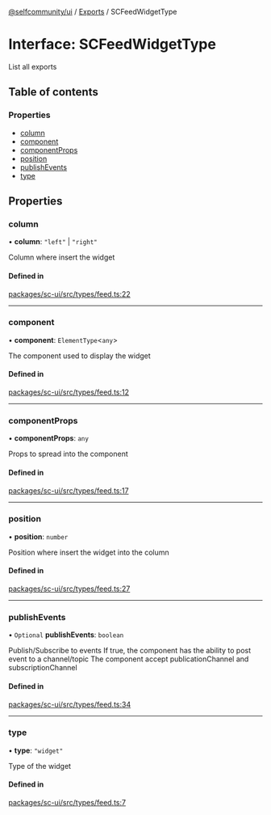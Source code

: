 [@selfcommunity/ui](../README.md) / [Exports](../modules.md) / SCFeedWidgetType

# Interface: SCFeedWidgetType

List all exports

## Table of contents

### Properties

- [column](SCFeedWidgetType.md#column)
- [component](SCFeedWidgetType.md#component)
- [componentProps](SCFeedWidgetType.md#componentprops)
- [position](SCFeedWidgetType.md#position)
- [publishEvents](SCFeedWidgetType.md#publishevents)
- [type](SCFeedWidgetType.md#type)

## Properties

### column

• **column**: ``"left"`` \| ``"right"``

Column where insert the widget

#### Defined in

[packages/sc-ui/src/types/feed.ts:22](https://github.com/selfcommunity/community-ui/blob/6b6e2bd/packages/sc-ui/src/types/feed.ts#L22)

___

### component

• **component**: `ElementType`<`any`\>

The component used to display the widget

#### Defined in

[packages/sc-ui/src/types/feed.ts:12](https://github.com/selfcommunity/community-ui/blob/6b6e2bd/packages/sc-ui/src/types/feed.ts#L12)

___

### componentProps

• **componentProps**: `any`

Props to spread into the component

#### Defined in

[packages/sc-ui/src/types/feed.ts:17](https://github.com/selfcommunity/community-ui/blob/6b6e2bd/packages/sc-ui/src/types/feed.ts#L17)

___

### position

• **position**: `number`

Position where insert the widget into the column

#### Defined in

[packages/sc-ui/src/types/feed.ts:27](https://github.com/selfcommunity/community-ui/blob/6b6e2bd/packages/sc-ui/src/types/feed.ts#L27)

___

### publishEvents

• `Optional` **publishEvents**: `boolean`

Publish/Subscribe to events
If true, the component has the ability to post event to a channel/topic
The component accept publicationChannel and subscriptionChannel

#### Defined in

[packages/sc-ui/src/types/feed.ts:34](https://github.com/selfcommunity/community-ui/blob/6b6e2bd/packages/sc-ui/src/types/feed.ts#L34)

___

### type

• **type**: ``"widget"``

Type of the widget

#### Defined in

[packages/sc-ui/src/types/feed.ts:7](https://github.com/selfcommunity/community-ui/blob/6b6e2bd/packages/sc-ui/src/types/feed.ts#L7)
